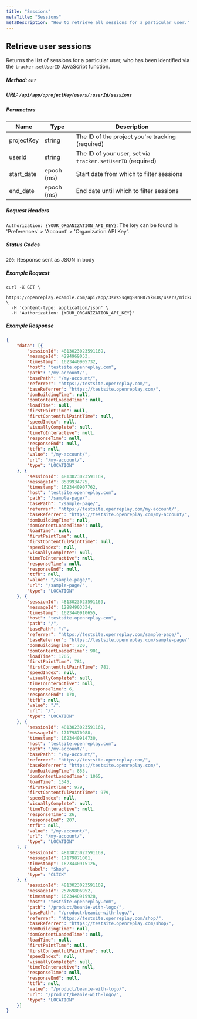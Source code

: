 ```yaml
---
title: "Sessions"
metaTitle: "Sessions"
metaDescription: "How to retrieve all sessions for a particular user."
---
```


## Retrieve user sessions

Returns the list of sessions for a particular user, who has been identified via the `tracker.setUserID` JavaScript function.

##### Method: `GET`

##### URL: `/api/app/:projectKey/users/:userId/sessions`

##### Parameters

| Name | Type | Description |
|----------|-------------|-------------|
| projectKey | string | The ID of the project you're tracking (required) |
| userId | string | The ID of your user, set via `tracker.setUserID` (required) |
| start_date | epoch (ms) | Start date from which to filter sessions |
| end_date | epoch (ms) | End date until which to filter sessions |

##### Request Headers

`Authorization: {YOUR_ORGANIZATION_API_KEY}`: The key can be found in 'Preferences' > 'Account' > 'Organization API Key'.

##### Status Codes

`200`: Response sent as JSON in body

##### Example Request

```curl
curl -X GET \
  https://openreplay.example.com/api/app/3sWXSsqHgSKnE87YkNJK/users/mickael@openreplay.com/sessions \
  -H 'content-type: application/json' \
  -H 'Authorization: {YOUR_ORGANIZATION_API_KEY}'
```

##### Example Response

```json
{
    "data": [{
        "sessionId": 4813023023591169,
        "messageId": 4294969053,
        "timestamp": 1623440905732,
        "host": "testsite.openreplay.com",
        "path": "/my-account/",
        "basePath": "/my-account/",
        "referrer": "https://testsite.openreplay.com/",
        "baseReferrer": "https://testsite.openreplay.com/",
        "domBuildingTime": null,
        "domContentLoadedTime": null,
        "loadTime": null,
        "firstPaintTime": null,
        "firstContentfulPaintTime": null,
        "speedIndex": null,
        "visuallyComplete": null,
        "timeToInteractive": null,
        "responseTime": null,
        "responseEnd": null,
        "ttfb": null,
        "value": "/my-account/",
        "url": "/my-account/",
        "type": "LOCATION"
    }, {
        "sessionId": 4813023023591169,
        "messageId": 8589934775,
        "timestamp": 1623440907762,
        "host": "testsite.openreplay.com",
        "path": "/sample-page/",
        "basePath": "/sample-page/",
        "referrer": "https://testsite.openreplay.com/my-account/",
        "baseReferrer": "https://testsite.openreplay.com/my-account/",
        "domBuildingTime": null,
        "domContentLoadedTime": null,
        "loadTime": null,
        "firstPaintTime": null,
        "firstContentfulPaintTime": null,
        "speedIndex": null,
        "visuallyComplete": null,
        "timeToInteractive": null,
        "responseTime": null,
        "responseEnd": null,
        "ttfb": null,
        "value": "/sample-page/",
        "url": "/sample-page/",
        "type": "LOCATION"
    }, {
        "sessionId": 4813023023591169,
        "messageId": 12884903334,
        "timestamp": 1623440910655,
        "host": "testsite.openreplay.com",
        "path": "/",
        "basePath": "/",
        "referrer": "https://testsite.openreplay.com/sample-page/",
        "baseReferrer": "https://testsite.openreplay.com/sample-page/",
        "domBuildingTime": 720,
        "domContentLoadedTime": 901,
        "loadTime": 1705,
        "firstPaintTime": 781,
        "firstContentfulPaintTime": 781,
        "speedIndex": null,
        "visuallyComplete": null,
        "timeToInteractive": null,
        "responseTime": 6,
        "responseEnd": 178,
        "ttfb": null,
        "value": "/",
        "url": "/",
        "type": "LOCATION"
    }, {
        "sessionId": 4813023023591169,
        "messageId": 17179870988,
        "timestamp": 1623440914730,
        "host": "testsite.openreplay.com",
        "path": "/my-account/",
        "basePath": "/my-account/",
        "referrer": "https://testsite.openreplay.com/",
        "baseReferrer": "https://testsite.openreplay.com/",
        "domBuildingTime": 855,
        "domContentLoadedTime": 1065,
        "loadTime": 1545,
        "firstPaintTime": 979,
        "firstContentfulPaintTime": 979,
        "speedIndex": null,
        "visuallyComplete": null,
        "timeToInteractive": null,
        "responseTime": 26,
        "responseEnd": 207,
        "ttfb": null,
        "value": "/my-account/",
        "url": "/my-account/",
        "type": "LOCATION"
    }, {
        "sessionId": 4813023023591169,
        "messageId": 17179871001,
        "timestamp": 1623440915126,
        "label": "Shop",
        "type": "CLICK"
    }, {
        "sessionId": 4813023023591169,
        "messageId": 25769806952,
        "timestamp": 1623440919928,
        "host": "testsite.openreplay.com",
        "path": "/product/beanie-with-logo/",
        "basePath": "/product/beanie-with-logo/",
        "referrer": "https://testsite.openreplay.com/shop/",
        "baseReferrer": "https://testsite.openreplay.com/shop/",
        "domBuildingTime": null,
        "domContentLoadedTime": null,
        "loadTime": null,
        "firstPaintTime": null,
        "firstContentfulPaintTime": null,
        "speedIndex": null,
        "visuallyComplete": null,
        "timeToInteractive": null,
        "responseTime": null,
        "responseEnd": null,
        "ttfb": null,
        "value": "/product/beanie-with-logo/",
        "url": "/product/beanie-with-logo/",
        "type": "LOCATION"
    }]
}
```
